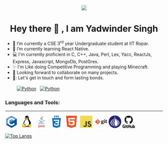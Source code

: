 ### 
<div id="header" align="center">
    <img src="https://media.giphy.com/media/M9gbBd9nbDrOTu1Mqx/giphy.gif" width="100"/>
</div>

<div align="center">
   <h1> Hey there 👋 , I am Yadwinder Singh </h1>
</div>

- 🔭 I’m currently a CSE 3<sup>rd</sup> year Undergraduate student at IIT Ropar.
- 🌱 I’m currently learning React Native.
- 💻 I'm currently proficient in C, C++, Java, Perl, Lex, Yacc, ReactJs, Express, Javascript, MongoDb, PostGres.
- ✨ I'm Like doing Competitive Programming and playing Minecraft.
- 👀 Looking forward to collaborate on many projects.
- 🤝: Let's get in touch and form lasting bonds.


&ensp;
&ensp;
&ensp;
<a href="https://www.linkedin.com/in/yadwinder-singh-0183421b8/" target="_blank" rel="noopener noreferrer"> <img src="https://cdn.exclaimer.com/Handbook%20Images/linkedin-icon_64x64.png" alt="Python" height="40" style="vertical-align:top; margin:4px"></a>
<a href="https://www.instagram.com/yad_winder__/"> <img src="https://cdn.exclaimer.com/Handbook%20Images/instagram-icon_64x64.png" alt="Python" height="40" style="vertical-align:top; margin:4px"></a>


<h3>Languages and Tools:</h3><hr>


<div>
 <img src="https://github.com/devicons/devicon/blob/master/icons/c/c-original.svg" title="C" alt="C" width="40" height="40"/>&nbsp;
 <img src="https://github.com/devicons/devicon/blob/master/icons/linux/linux-original.svg" title="Linux" alt="Linux" width="40" height="40"/>&nbsp;
  <img src="https://github.com/devicons/devicon/blob/master/icons/java/java-original-wordmark.svg" title="Java" alt="Java" width="40" height="40"/>&nbsp;
  <img src="https://github.com/devicons/devicon/blob/master/icons/css3/css3-plain-wordmark.svg"  title="CSS3" alt="CSS" width="40" height="40"/>&nbsp;
  <img src="https://github.com/devicons/devicon/blob/master/icons/html5/html5-original.svg" title="HTML5" alt="HTML" width="40" height="40"/>&nbsp;
  <img src="https://github.com/devicons/devicon/blob/master/icons/javascript/javascript-original.svg" title="JavaScript" alt="JavaScript" width="40" height="40"/>&nbsp;
<!--   <img src="https://github.com/devicons/devicon/blob/master/icons/nodejs/nodejs-original-wordmark.svg" title="NodeJS" alt="NodeJS" width="40" height="40"/>&nbsp; -->
  <img src="https://github.com/devicons/devicon/blob/master/icons/git/git-original-wordmark.svg" title="Git" **alt="Git" width="40" height="40"/>
 <img src="https://github.com/devicons/devicon/blob/master/icons/perl/perl-original.svg" title="Perl*alt="Perl" width="40" height="40"/>
 
 <img src="https://github.com/devicons/devicon/blob/master/icons/github/github-original-wordmark.svg" title="GitHub" alt="GitHub" width="40" height="40"/>
 </div> 



[![Top Langs](https://github-readme-stats.vercel.app/api/top-langs/?username=Rko-8001&layout=compact&theme=vision-friendly-dark)](https://github.com/anuraghazra/github-readme-stats)
